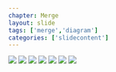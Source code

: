 ```yaml
---
chapter: Merge
layout: slide
tags: ['merge','diagram']
categories: ['slidecontent']
---
```


<div class="diagram-group">
	<img class="diagram" src="assets/diagrams/merge/recursive-basic-01.png">
	<img class="diagram fragment" src="assets/diagrams/merge/recursive-basic-02.png">
	<img class="diagram fragment" src="assets/diagrams/merge/recursive-basic-03.png">
    <img class="diagram fragment" src="assets/diagrams/merge/recursive-basic-04.png">
    <img class="diagram fragment" src="assets/diagrams/merge/recursive-basic-05.png">
    <img class="diagram fragment" src="assets/diagrams/merge/recursive-basic-06.png">
    <img class="diagram fragment" src="assets/diagrams/merge/recursive-basic-07.png">
</div>
